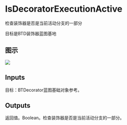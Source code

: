 # IsDecoratorExecutionActive

检查装饰器是否是当前活动分支的一部分

目标是BTD装饰器蓝图基地

## 图示

![]($-20221218-17453733.png)

## Inputs

目标：BTDecorator蓝图基础对象参考。 

## Outputs

返回值。Boolean。检查装饰器是否是当前活动分支的一部分。
